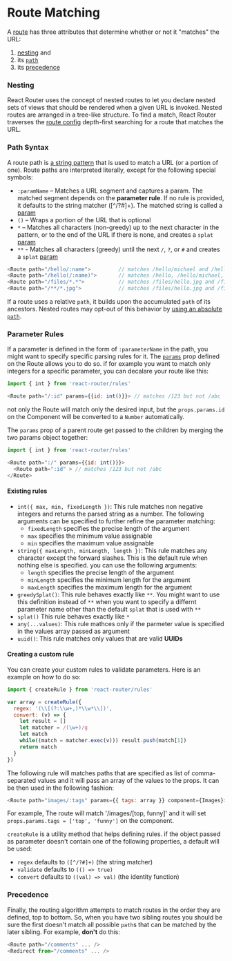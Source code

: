 # Route Matching

A [route](/docs/Glossary.md#route) has three attributes that determine whether or not it "matches" the URL:  

1. [nesting](#nesting) and
2. its [`path`](#path-syntax)
3. its [precedence](#precedence)

### Nesting
React Router uses the concept of nested routes to let you declare nested sets of views that should be rendered when a given URL is invoked. Nested routes are arranged in a tree-like structure. To find a match, React Router traverses the [route config](/docs/Glossary.md#routeconfig) depth-first searching for a route that matches the URL.

### Path Syntax
A route path is [a string pattern](/docs/Glossary.md#routepattern) that is used to match a URL (or a portion of one). Route paths are interpreted literally, except for the following special symbols:

  - `:paramName` – Matches a URL segment and captures a param. The matched segment depends on the **parameter rule**. If no rule is provided, it defaults to the string matcher ([^/?#]+). The matched string is called a [param](/docs/Glossary.md#params)
  - `()` – Wraps a portion of the URL that is optional
  - `*` – Matches all characters (non-greedy) up to the next character in the pattern, or to the end of the URL if there is none, and creates a `splat` [param](/docs/Glossary.md#params)
  - `**` - Matches all characters (greedy) until the next `/`, `?`, or `#` and creates a `splat` [param](/docs/Glossary.md#params)

```js
<Route path="/hello/:name">         // matches /hello/michael and /hello/ryan
<Route path="/hello(/:name)">       // matches /hello, /hello/michael, and /hello/ryan
<Route path="/files/*.*">           // matches /files/hello.jpg and /files/hello.html
<Route path="/**/*.jpg">            // matches /files/hello.jpg and /files/path/to/file.jpg
```

If a route uses a relative `path`, it builds upon the accumulated `path` of its ancestors. Nested routes may opt-out of this behavior by [using an absolute `path`](RouteConfiguration.md#decoupling-the-ui-from-the-url).

### Parameter Rules

If a parameter is defined in the form of `:parameterName` in the path, you might want to specify specific parsing rules for it. The [`params`](/docs/Glossary.md#Route-params) prop defined on the Route allows you to do so. if for example you want to match only integers for a specific parameter, you can decalare your route like this:

````js
import { int } from 'react-router/rules'

<Route path="/:id" params={{id: int()}}> // matches /123 but not /abc
````

not only the Route will match only the desired input, but the `props.params.id` on the Component will be converted to a `Number` automatically.

The `params` prop of a parent route get passed to the children by merging the two params object together:

````js
import { int } from 'react-router/rules'

<Route path=":/" params={{id: int()}}>
  <Route path=":id" > // matches /123 but not /abc
</Route>
````

#### Existing rules

- `int({ max, min, fixedLength })`:  This rule matches non negative integers and returns the parsed string as a number. The following arguments can be specified to further refine the parameter matching:
  - `fixedLength` specifies the precise length of the argument
  - `max` specifies the minimum value assignable
  - `min` specifies the maximum value assignable
- `string({ maxLength, minLength, length })`: This rule matches any character except the forward slashes. This is the default rule when nothing else is specified. you can use the following arguments:
  - `length` specifies the precise length of the argument
  - `minLength` specifies the minimum length for the argument
  - `maxLength` specifies the maximum length for the argument
- `greedySplat()`: This rule behaves exactly like `**`. You might want to use this definition instead of `**` when you want to specify a differnt parameter name other than the default `splat` that is used with `**`
- `splat()` This rule behaves exactly like `*`
- `any(...values)`: This rule mathces only if the parmeter value is specified in the values array passed as argument
- `uuid()`: This rule matches only values that are valid **UUIDs**

#### Creating a custom rule

You can create your custom rules to validate parameters. Here is an example on how to do so:

````js
import { createRule } from 'react-router/rules'

var array = createRule({
  regex: '(\\[(?:\\w+,)*\\w*\\])',
  convert: (v) => {
    let result = []
    let matcher = /(\w+)/g
    let match
    while((match = matcher.exec(v))) result.push(match[1])
    return match
  }
})
````

The following rule will matches paths that are specified as list of comma-separated values and it will pass an array of the values to the props. It can be then used in the following fashion:

````js
<Route path="images/:tags" params={{ tags: array }} component={Images}>
````

For example, The route will match '/images/[top, funny]' and it will set `props.params.tags = ['top', 'funny']` on the component.

`createRule` is a utility method that helps defining rules. if the object passed as parameter doesn't contain one of the following properties, a default will be used:

- `regex` defaults to `([^/?#]+)` (the string matcher)
- `validate` defaults to `(() => true)`
- `convert` defaults to `((val) => val)` (the identity function)

### Precedence
Finally, the routing algorithm attempts to match routes in the order they are defined, top to bottom. So, when you have two sibling routes you should be sure the first doesn't match all possible `path`s that can be matched by the later sibling. For example, **don't** do this:

```js
<Route path="/comments" ... />
<Redirect from="/comments" ... />
```
